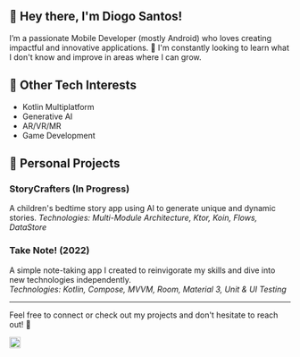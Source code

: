 ## 👋 Hey there, I'm Diogo Santos!

I’m a passionate Mobile Developer (mostly Android) who loves creating impactful and innovative applications. 🚀 I'm constantly looking to learn what I don't know and improve in areas where I can grow.

## 🔧 Other Tech Interests
- Kotlin Multiplatform
- Generative AI
- AR/VR/MR
- Game Development

## 🌟 Personal Projects
### **StoryCrafters (In Progress)**
A children's bedtime story app using AI to generate unique and dynamic stories.
*Technologies: Multi-Module Architecture, Ktor, Koin, Flows, DataStore*

### **Take Note! (2022)**
A simple note-taking app I created to reinvigorate my skills and dive into new technologies independently.  
*Technologies: Kotlin, Compose, MVVM, Room, Material 3, Unit & UI Testing*

---

Feel free to connect or check out my projects and don't hesitate to reach out! 🌟

<a href="https://www.linkedin.com/in/diogo-castro-santos" target="_blank">
  <img src="https://upload.wikimedia.org/wikipedia/commons/e/e9/Linkedin_icon.svg" alt="LinkedIn" width="20" height="20">
</a>
<!--
**diogosantos41/diogosantos41** is a ✨ _special_ ✨ repository because its `README.md` (this file) appears on your GitHub profile.

Here are some ideas to get you started:

- 🔭 I’m currently working on ...
- 🌱 I’m currently learning ...
- 👯 I’m looking to collaborate on ...
- 🤔 I’m looking for help with ...
- 💬 Ask me about ...
- 📫 How to reach me: ...
- 😄 Pronouns: ...
- ⚡ Fun fact: ...
-->
